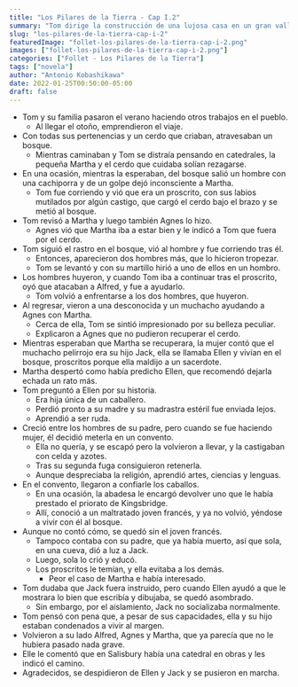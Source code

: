 ```yaml
---
title: "Los Pilares de la Tierra - Cap I.2"
summary: "Tom dirige la construcción de una lujosa casa en un gran valle y recibe una noticia inesperada."
slug: "los-pilares-de-la-tierra-cap-i-2"
featuredImage: "follet-los-pilares-de-la-tierra-cap-i-2.png"
images: ["follet-los-pilares-de-la-tierra-cap-i-2.png"]
categories: ["Follet - Los Pilares de la Tierra"]
tags: ["novela"]
author: "Antonio Kobashikawa"
date: 2022-01-25T00:50:00-05:00
draft: false
---
```

- Tom y su familia pasaron el verano haciendo otros trabajos en el pueblo.
	- Al llegar el otoño, emprendieron el viaje.
- Con todas sus pertenencias y un cerdo que criaban, atravesaban un bosque.
	- Mientras caminaban y Tom se distraía pensando en catedrales, la pequeña Martha y el cerdo que cuidaba solían rezagarse.
- En una ocasión, mientras la esperaban, del bosque salió un hombre con una cachiporra y de un golpe dejó inconsciente a Martha.
	- Tom fue corriendo y vió que era un proscrito, con sus labios mutilados por algún castigo, que cargó el cerdo bajo el brazo y se metió al bosque.
- Tom revisó a Martha y luego también Agnes lo hizo.
	- Agnes vió que Martha iba a estar bien y le indicó a Tom que fuera por el cerdo.
- Tom siguió el rastro en el bosque, vió al hombre y fue corriendo tras él.
	- Entonces, aparecieron dos hombres más, que lo hicieron tropezar.
	- Tom se levantó y con su martillo hirió a uno de ellos en un hombro.
- Los hombres huyeron, y cuando Tom iba a continuar tras el proscrito, oyó que atacaban a Alfred, y fue a ayudarlo.
	- Tom volvió a enfrentarse a los dos hombres, que huyeron.
- Al regresar, vieron a una desconocida y un muchacho ayudando a Agnes con Martha.
	- Cerca de ella, Tom se sintió impresionado por su belleza peculiar.
	- Explicaron a Agnes que no pudieron recuperar el cerdo.
- Mientras esperaban que Martha se recuperara, la mujer contó que el muchacho pelirrojo era su hijo Jack, ella se llamaba Ellen y vivían en el bosque, proscritos porque ella maldijo a un sacerdote.
- Martha despertó como había predicho Ellen, que recomendó dejarla echada un rato más. 
- Tom preguntó a Ellen por su historia.
	- Era hija única de un caballero.
	- Perdió pronto a su madre y su madrastra estéril fue enviada lejos.
	- Aprendió a ser ruda.
- Creció entre los hombres de su padre, pero cuando se fue haciendo mujer, él decidió meterla en un convento.
	- Ella no quería, y se escapó pero la volvieron a llevar, y la castigaban con celda y azotes.
	- Tras su segunda fuga consiguieron retenerla.
	- Aunque despreciaba la religión, aprendió artes, ciencias y lenguas.
- En el convento, llegaron a confiarle los caballos.
	- En una ocasión, la abadesa le encargó devolver uno que le había prestado el priorato de Kingsbridge.
	- Allí, conoció a un maltratado joven francés, y ya no volvió, yéndose a vivir con él al bosque.
- Aunque no contó cómo, se quedó sin el joven francés.
	- Tampoco contaba con su padre, que ya había muerto, así que sola, en una cueva, dió a luz a Jack.
	- Luego, sola lo crió y educó.
	- Los proscritos le temían, y ella evitaba a los demás.
		- Peor el caso de Martha e había interesado.
- Tom dudaba que Jack fuera instruido, pero cuando Ellen ayudó a que le mostrara lo bien que escribía y dibujaba, se quedó asombrado.
	- Sin embargo, por el aislamiento, Jack no socializaba normalmente.
- Tom pensó con pena que, a pesar de sus capacidades, ella y su hijo estaban condenados a vivir al margen.
- Volvieron a su lado Alfred, Agnes y Martha, que ya parecía que no le hubiera pasado nada grave.
- Elle le comentó que en Salisbury había una catedral en obras y les indicó el camino. 
- Agradecidos, se despidieron de Ellen y Jack y se pusieron en marcha.